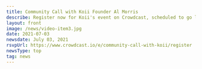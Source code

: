 ```yaml
---
title: Community Call with Koii Founder Al Morris
describe: Register now for Koii's event on Crowdcast, scheduled to go live on Friday July 09, 2021 at 2:00 EDT | 6:00 pm GMT.
layout: front
image: /news/video-item3.jpg
date: 2021-07-03
newsdate: July 03, 2021
rsvpUrl: https://www.crowdcast.io/e/community-call-with-koii/register
newsType: top
tag: news
---
```

